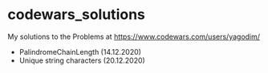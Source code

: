 # codewars_solutions

My solutions to the Problems at https://www.codewars.com/users/yagodim/

- PalindromeChainLength (14.12.2020)
- Unique string characters (20.12.2020)